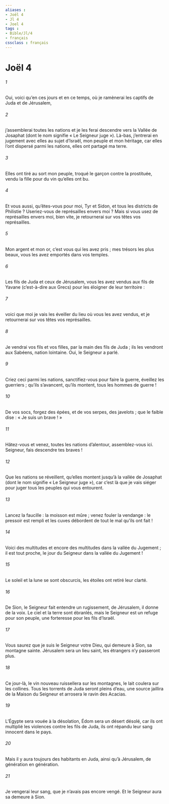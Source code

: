 ```yaml
---
aliases : 
- Joël 4
- Jl 4
- Joel 4
tags : 
- Bible/Jl/4
- français
cssclass : français
---
```


# Joël 4

###### 1
Oui, voici qu’en ces jours et en ce temps,
où je ramènerai les captifs de Juda et de Jérusalem,
###### 2
j’assemblerai toutes les nations
et je les ferai descendre vers la Vallée de Josaphat
(dont le nom signifie « Le Seigneur juge »).
Là-bas, j’entrerai en jugement avec elles
au sujet d’Israël, mon peuple et mon héritage,
car elles l’ont dispersé parmi les nations,
elles ont partagé ma terre.
###### 3
Elles ont tiré au sort mon peuple,
troqué le garçon contre la prostituée,
vendu la fille pour du vin qu’elles ont bu.
###### 4
Et vous aussi, qu’êtes-vous pour moi, Tyr et Sidon,
et tous les districts de Philistie ?
Useriez-vous de représailles envers moi ?
Mais si vous usez de représailles envers moi,
bien vite, je retournerai sur vos têtes vos représailles.
###### 5
Mon argent et mon or,
c’est vous qui les avez pris ;
mes trésors les plus beaux,
vous les avez emportés dans vos temples.
###### 6
Les fils de Juda et ceux de Jérusalem,
vous les avez vendus aux fils de Yavane (c’est-à-dire aux Grecs)
pour les éloigner de leur territoire :
###### 7
voici que moi je vais les éveiller
du lieu où vous les avez vendus,
et je retournerai sur vos têtes vos représailles.
###### 8
Je vendrai vos fils et vos filles,
par la main des fils de Juda ;
ils les vendront aux Sabéens, nation lointaine.
Oui, le Seigneur a parlé.
###### 9
Criez ceci parmi les nations,
sanctifiez-vous pour faire la guerre,
éveillez les guerriers ;
qu’ils s’avancent, qu’ils montent,
tous les hommes de guerre !
###### 10
De vos socs, forgez des épées,
et de vos serpes, des javelots ;
que le faible dise : « Je suis un brave ! »
###### 11
Hâtez-vous et venez,
toutes les nations d’alentour,
assemblez-vous ici.
Seigneur, fais descendre tes braves !
###### 12
Que les nations se réveillent,
qu’elles montent jusqu’à la vallée de Josaphat
(dont le nom signifie « Le Seigneur juge »),
car c’est là que je vais siéger
pour juger tous les peuples qui vous entourent.
###### 13
Lancez la faucille :
la moisson est mûre ;
venez fouler la vendange :
le pressoir est rempli et les cuves débordent
de tout le mal qu’ils ont fait !
###### 14
Voici des multitudes et encore des multitudes
dans la vallée du Jugement ;
il est tout proche, le jour du Seigneur
dans la vallée du Jugement !
###### 15
Le soleil et la lune se sont obscurcis,
les étoiles ont retiré leur clarté.
###### 16
De Sion, le Seigneur fait entendre un rugissement,
de Jérusalem, il donne de la voix.
Le ciel et la terre sont ébranlés,
mais le Seigneur est un refuge pour son peuple,
une forteresse pour les fils d’Israël.
###### 17
Vous saurez que je suis le Seigneur votre Dieu,
qui demeure à Sion, sa montagne sainte.
Jérusalem sera un lieu saint,
les étrangers n’y passeront plus.
###### 18
Ce jour-là, le vin nouveau ruissellera sur les montagnes,
le lait coulera sur les collines.
Tous les torrents de Juda seront pleins d’eau,
une source jaillira de la Maison du Seigneur
et arrosera le ravin des Acacias.
###### 19
L’Égypte sera vouée à la désolation,
Édom sera un désert désolé,
car ils ont multiplié les violences contre les fils de Juda,
ils ont répandu leur sang innocent dans le pays.
###### 20
Mais il y aura toujours des habitants en Juda,
ainsi qu’à Jérusalem, de génération en génération.
###### 21
Je vengerai leur sang,
que je n’avais pas encore vengé.
Et le Seigneur aura sa demeure à Sion.
